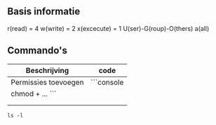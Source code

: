 ## Basis informatie
r(read) = 4
w(write) = 2
x(excecute) = 1
U(ser)-G(roup)-O(thers)
a(all)


## Commando's 
| Beschrijving   |  code |
|---|---|
|Permissies toevoegen |  ```console 
chmod + ... ```| 
|   |   | 
|   |   | 


```console 
ls -l

```
